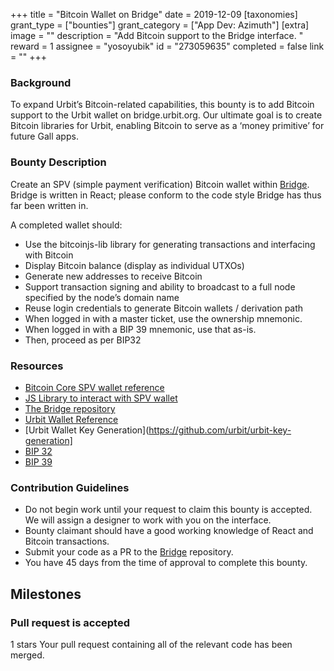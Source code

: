 +++
title = "Bitcoin Wallet on Bridge"
date = 2019-12-09
[taxonomies]
grant_type = ["bounties"]
grant_category = ["App Dev: Azimuth"]
[extra]
image = ""
description = "Add Bitcoin support to the Bridge interface. "
reward = 1
assignee = "yosoyubik"
id = "273059635"
completed = false
link = ""
+++

### Background

To expand Urbit’s Bitcoin-related capabilities, this bounty is to add Bitcoin support to the Urbit wallet on bridge.urbit.org.  Our ultimate goal is to create Bitcoin libraries for Urbit, enabling Bitcoin to serve as a ‘money primitive’ for future Gall apps. 

### Bounty Description

Create an SPV (simple payment verification) Bitcoin wallet within [Bridge](https://bridge.urbit.org). Bridge is written in React; please conform to the code style Bridge has thus far been written in.

A completed wallet should:
- Use the bitcoinjs-lib library for generating transactions and interfacing with Bitcoin
- Display Bitcoin balance (display as individual UTXOs)
- Generate new addresses to receive Bitcoin
- Support transaction signing and ability to broadcast to a full node specified by the node’s domain name
- Reuse login credentials to generate Bitcoin wallets / derivation path
- When logged in with a master ticket, use the ownership mnemonic. 
- When logged in with a BIP 39 mnemonic, use that as-is.
- Then, proceed as per BIP32

### Resources

- [Bitcoin Core SPV wallet reference](https://bitcoin.org/en/operating-modes-guide#simplified-payment-verification-spv)
- [JS Library to interact with SPV wallet](https://github.com/bitcoinjs/bitcoinjs-lib)
- [The Bridge repository](https://github.com/urbit/bridge)
- [Urbit Wallet Reference](https://github.com/urbit/fora-posts/blob/master/proposals/posts/~2018.11.8..19.31.59..ba77~.md)
- [Urbit Wallet Key Generation](https://github.com/urbit/urbit-key-generation]
- [BIP 32](https://github.com/bitcoin/bips/blob/master/bip-0032.mediawiki)
- [BIP 39](https://github.com/bitcoin/bips/blob/master/bip-0039.mediawiki)

### Contribution Guidelines
- Do not begin work until your request to claim this bounty is accepted.  We will assign a designer to work with you on the interface.  
- Bounty claimant should have a good working knowledge of React and Bitcoin transactions.
- Submit your code as a PR to the [Bridge](https://github.com/urbit/bridge) repository.
- You have 45 days from the time of approval to complete this bounty. 

## Milestones


### Pull request is accepted
1 stars
Your pull request containing all of the relevant code has been merged. 

    